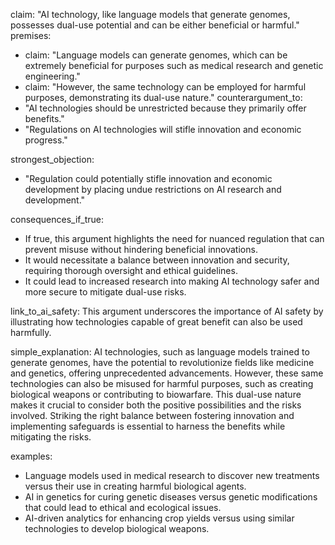 claim: "AI technology, like language models that generate genomes, possesses dual-use potential and can be either beneficial or harmful."
premises:
  - claim: "Language models can generate genomes, which can be extremely beneficial for purposes such as medical research and genetic engineering."
  - claim: "However, the same technology can be employed for harmful purposes, demonstrating its dual-use nature."
counterargument_to:
  - "AI technologies should be unrestricted because they primarily offer benefits."
  - "Regulations on AI technologies will stifle innovation and economic progress."

strongest_objection:
  - "Regulation could potentially stifle innovation and economic development by placing undue restrictions on AI research and development."

consequences_if_true:
  - If true, this argument highlights the need for nuanced regulation that can prevent misuse without hindering beneficial innovations.
  - It would necessitate a balance between innovation and security, requiring thorough oversight and ethical guidelines.
  - It could lead to increased research into making AI technology safer and more secure to mitigate dual-use risks.

link_to_ai_safety: This argument underscores the importance of AI safety by illustrating how technologies capable of great benefit can also be used harmfully.

simple_explanation: AI technologies, such as language models trained to generate genomes, have the potential to revolutionize fields like medicine and genetics, offering unprecedented advancements. However, these same technologies can also be misused for harmful purposes, such as creating biological weapons or contributing to biowarfare. This dual-use nature makes it crucial to consider both the positive possibilities and the risks involved. Striking the right balance between fostering innovation and implementing safeguards is essential to harness the benefits while mitigating the risks.

examples:
  - Language models used in medical research to discover new treatments versus their use in creating harmful biological agents.
  - AI in genetics for curing genetic diseases versus genetic modifications that could lead to ethical and ecological issues.
  - AI-driven analytics for enhancing crop yields versus using similar technologies to develop biological weapons.